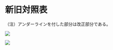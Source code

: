 # 新旧対照表

（注）アンダーラインを付した部分は改正部分である。

![](https://www.nta.go.jp/tmp/21dd8842-79a8-40dd-9d24-42c23cb306f1/images/9ddae88a21edbf32007bec4fa7dbd8f675aff9f665ae0315cd488bf841b83635.jpg)

![](https://www.nta.go.jp/tmp/21dd8842-79a8-40dd-9d24-42c23cb306f1/images/0763474b6ec647afc87ed995a3e413c87894db402ebc31b680cfb9a5ae9326a8.jpg)